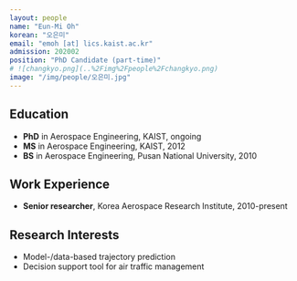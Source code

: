 ```yaml
---
layout: people
name: "Eun-Mi Oh"
korean: "오은미"
email: "emoh [at] lics.kaist.ac.kr"
admission: 202002
position: "PhD Candidate (part-time)"
# ![changkyo.png](..%2Fimg%2Fpeople%2Fchangkyo.png)
image: "/img/people/오은미.jpg"
---
```


## Education

- **PhD** in Aerospace Engineering, KAIST, ongoing
- **MS** in Aerospace Engineering, KAIST, 2012
- **BS** in Aerospace Engineering, Pusan National University, 2010

## Work Experience

- **Senior researcher**, Korea Aerospace Research Institute, 2010-present

## Research Interests

- Model-/data-based trajectory prediction
- Decision support tool for air traffic management
